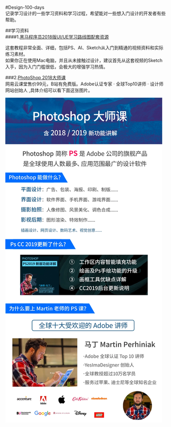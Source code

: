 #Design-100-days  
记录学习设计的一些学习资料和学习过程，希望能对一些想入门设计的开发者有些帮助。  


##学习资料  
####1.[黑马程序员2018版UI/UE学习路线图配套资源](./学习资料/黑马程序员2018版UIUE学习路线图配套资源.md)

这套教程非常全面、详细，包括PS、AI、Sketch从入门到精通的视频资料和实际练习素材。  
如果你正在使用Mac电脑，并且从未接触过设计，建议首先从这套视频的Sketch入手，因为入门门槛很低，会极大的增强学习热情。  

###2.[PhotoShop 2018大师课](https://www.bilibili.com/video/av59906341?from=search&seid=13389478556968547014)  
网易云课堂售价99元，B站有免费版。Adobe认证专家 · 全球Top10讲师 · 设计师网站创始人 ,具体介绍可以看下面这张图片。  

![PS 2018大师课](./img/dashi2.png)
